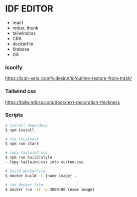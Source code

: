 # IDF EDITOR

- react
- redux, thunk
- tailwindcss
- CRA
- dockerfile
- firebase
- GA

### Iconify

https://icon-sets.iconify.design/ic/outline-restore-from-trash/

### Tailwind css

https://tailwindcss.com/docs/text-decoration-thickness

### Scripts
```bash
# install dependecy
$ npm install

# run localhost
$ npm run start

# copy tailwind css
$ npm run build:style
- Copy tailwind.css into custom.css

# build dockerfile
$ docker build -t {name image} .  

# run docker file
$ docker run -it -p 3000:80 {name image}
```